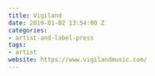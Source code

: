 ```yaml
---
title: Vigiland
date: 2019-01-02 13:54:00 Z
categories:
- artist-and-label-press
tags:
- artist
website: https://www.vigilandmusic.com/
---
```



